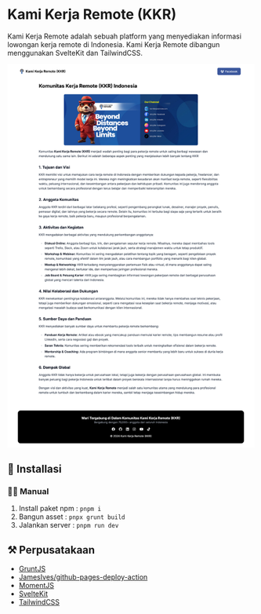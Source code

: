 # Kami Kerja Remote (KKR)

Kami Kerja Remote adalah sebuah platform yang menyediakan informasi lowongan kerja remote di Indonesia. Kami Kerja Remote dibangun menggunakan SvelteKit dan TailwindCSS.

![](screenshot.png)

## 🚀 Installasi

### 👨‍💻 Manual
1. Install paket npm : `pnpm i`
2. Bangun asset : `pnpx grunt build`
3. Jalankan server : `pnpm run dev`

## ⚒️ Perpusatakaan
- [GruntJS](https://gruntjs.com/)
- [JamesIves/github-pages-deploy-action](https://github.com/JamesIves/github-pages-deploy-action)
- [MomentJS](https://momentjs.com/)
- [SvelteKit](https://kit.svelte.dev/)
- [TailwindCSS](https://tailwindcss.com/)
